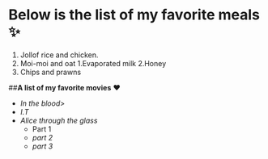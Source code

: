 # **Below is the list of my favorite meals** :sparkles:
1. Jollof rice and chicken.
2. Moi-moi and oat
    1.Evaporated milk
    2.Honey
3. Chips and prawns

##**A list of my favorite movies** :heart:
- _In the blood>_
- _I.T_
- _Alice through the glass_
  - Part 1
  - _part 2_
  - _part 3_
 
